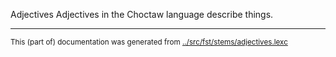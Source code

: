 Adjectives
Adjectives in the Choctaw language describe things.


* * *
<small>This (part of) documentation was generated from [../src/fst/stems/adjectives.lexc](http://github.com/giellalt/lang-cho/blob/main/../src/fst/stems/adjectives.lexc)</small>